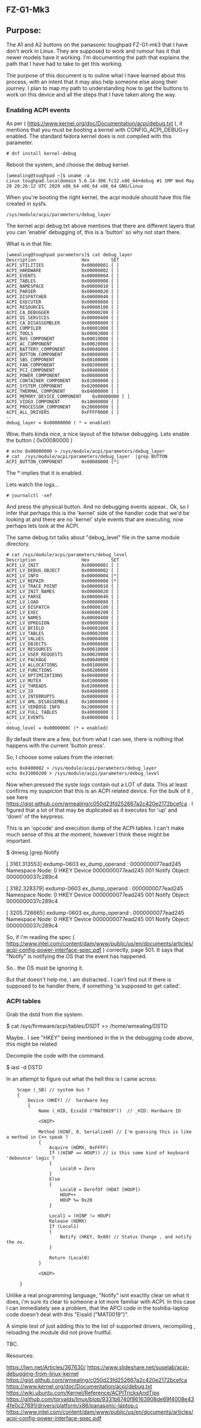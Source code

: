 ## FZ-G1-Mk3

## Purpose:

The A1 and A2 buttons on the panasonic toughpad FZ-G1-mk3 that I have don't work in Linux.  They are supposed to work and 
rumour has it that newer models have it working.  I'm documenting the path that explains the path that I have had to take
to get this working.

The purpose of this document is to ouline what I have learned about this process, with an intent that it may also help
someone else along their journey.  I plan to map my path to understanding how to get the buttons to work on this device and
all the steps that I have taken along the way.

### Enabling ACPI events

As per ( https://www.kernel.org/doc/Documentation/acpi/debug.txt ), it mentions that you must be booting a kernel
with CONFIG_ACPI_DEBUG=y enabled.  The standard fedora kernel does is not compiled with this parameter.

```
# dnf install kernel-debug
```

Reboot the system, and choose the debug kernel.


```
[wmealing@toughpad ~]$ uname -a
Linux toughpad.localdomain 5.6.14-300.fc32.x86_64+debug #1 SMP Wed May 20 20:26:12 UTC 2020 x86_64 x86_64 x86_64 GNU/Linux
```

When you're booting the right kernel, the acpi module should have this file created in sysfs.

```
/sys/module/acpi/parameters/debug_layer 
```

The kernel acpi debug.txt above mentions that there are different layers that you can 'enable' debugging of,
this is a 'button' so why not start there.

What is in that file:

```
[wmealing@toughpad parameters]$ cat debug_layer 
Description              	Hex        SET
ACPI_UTILITIES           	0x00000001 [ ]
ACPI_HARDWARE            	0x00000002 [ ]
ACPI_EVENTS              	0x00000004 [ ]
ACPI_TABLES              	0x00000008 [ ]
ACPI_NAMESPACE           	0x00000010 [ ]
ACPI_PARSER              	0x00000020 [ ]
ACPI_DISPATCHER          	0x00000040 [ ]
ACPI_EXECUTER            	0x00000080 [ ]
ACPI_RESOURCES           	0x00000100 [ ]
ACPI_CA_DEBUGGER         	0x00000200 [ ]
ACPI_OS_SERVICES         	0x00000400 [ ]
ACPI_CA_DISASSEMBLER     	0x00000800 [ ]
ACPI_COMPILER            	0x00001000 [ ]
ACPI_TOOLS               	0x00002000 [ ]
ACPI_BUS_COMPONENT       	0x00010000 [ ]
ACPI_AC_COMPONENT        	0x00020000 [ ]
ACPI_BATTERY_COMPONENT   	0x00040000 [ ]
ACPI_BUTTON_COMPONENT    	0x00080000 [ ]
ACPI_SBS_COMPONENT       	0x00100000 [ ]
ACPI_FAN_COMPONENT       	0x00200000 [ ]
ACPI_PCI_COMPONENT       	0x00400000 [ ]
ACPI_POWER_COMPONENT     	0x00800000 [ ]
ACPI_CONTAINER_COMPONENT 	0x01000000 [ ]
ACPI_SYSTEM_COMPONENT    	0x02000000 [ ]
ACPI_THERMAL_COMPONENT   	0x04000000 [ ]
ACPI_MEMORY_DEVICE_COMPONENT	0x08000000 [ ]
ACPI_VIDEO_COMPONENT     	0x10000000 [ ]
ACPI_PROCESSOR_COMPONENT 	0x20000000 [ ]
ACPI_ALL_DRIVERS         	0xFFFF0000 [ ]
--
debug_layer = 0x00000000 ( * = enabled)

```

Wow, thats kinda nice, a nice layout of the bitwise debugging.  Lets enable the button ( 0x00080000 )

```
# echo 0x00080000 > /sys/module/acpi/parameters/debug_layer 
# cat  /sys/module/acpi/parameters/debug_layer  |grep BUTTON
ACPI_BUTTON_COMPONENT    	0x00080000 [*]
```

The * implies that it is enabled.

Lets watch the logs... 

```
# journalctl -xef

```

And press the physical button. And no debugging events appear..  Ok, so I infer that perhaps this is the 'kernel' side of the handler code that we'd be looking at and there are no 'kernel' style events that are executing, now perhaps lets look at the ACPI.

The same debug.txt talks about "debug_level" file in the same module directory.

```
# cat /sys/module/acpi/parameters/debug_level 
Description              	Hex        SET
ACPI_LV_INIT             	0x00000001 [ ]
ACPI_LV_DEBUG_OBJECT     	0x00000002 [ ]
ACPI_LV_INFO             	0x00000004 [*]
ACPI_LV_REPAIR           	0x00000008 [*]
ACPI_LV_TRACE_POINT      	0x00000010 [ ]
ACPI_LV_INIT_NAMES       	0x00000020 [ ]
ACPI_LV_PARSE            	0x00000040 [ ]
ACPI_LV_LOAD             	0x00000080 [ ]
ACPI_LV_DISPATCH         	0x00000100 [ ]
ACPI_LV_EXEC             	0x00000200 [ ]
ACPI_LV_NAMES            	0x00000400 [ ]
ACPI_LV_OPREGION         	0x00000800 [ ]
ACPI_LV_BFIELD           	0x00001000 [ ]
ACPI_LV_TABLES           	0x00002000 [ ]
ACPI_LV_VALUES           	0x00004000 [ ]
ACPI_LV_OBJECTS          	0x00008000 [ ]
ACPI_LV_RESOURCES        	0x00010000 [ ]
ACPI_LV_USER_REQUESTS    	0x00020000 [ ]
ACPI_LV_PACKAGE          	0x00040000 [ ]
ACPI_LV_ALLOCATIONS      	0x00100000 [ ]
ACPI_LV_FUNCTIONS        	0x00200000 [ ]
ACPI_LV_OPTIMIZATIONS    	0x00400000 [ ]
ACPI_LV_MUTEX            	0x01000000 [ ]
ACPI_LV_THREADS          	0x02000000 [ ]
ACPI_LV_IO               	0x04000000 [ ]
ACPI_LV_INTERRUPTS       	0x08000000 [ ]
ACPI_LV_AML_DISASSEMBLE  	0x10000000 [ ]
ACPI_LV_VERBOSE_INFO     	0x20000000 [ ]
ACPI_LV_FULL_TABLES      	0x40000000 [ ]
ACPI_LV_EVENTS           	0x80000000 [ ]
--
debug_level = 0x0000000C (* = enabled)
```

By default there are a few, but from what I can see, there is nothing that happens with the current 'button press'.

So, I choose some values from the internet:

```
echo 0x8400082 > /sys/module/acpi/parameters/debug_layer
echo 0x31000200 > /sys/module/acpi/parameters/debug_level
```

Now when pressed the syste logs contain out a LOT of data.  This at least confirms my suspicion that this is an ACPI related device.  For the bulk of it , see here https://gist.github.com/wmealing/c050d23fd252667a2c420e2172bcefca .  I figured that a lot of that may be duplicated as it executes for 'up' and 'down' of the keypress.

This is an 'opcode' and execution dump of the ACPI tables.  I can't make much sense of this at the moment, however I think these might be important.

$ dmesg |grep Notify

[ 3161.313553]    exdump-0603 ex_dump_operand       : 0000000077ead245 Namespace Node:  0  HKEY Device       0000000077ead245 001 Notify Object: 0000000037c289c4

[ 3182.328379]    exdump-0603 ex_dump_operand       : 0000000077ead245 Namespace Node:  0  HKEY Device       0000000077ead245 001 Notify Object: 0000000037c289c4

[ 3205.726665]    exdump-0603 ex_dump_operand       : 0000000077ead245 Namespace Node:  0  HKEY Device       0000000077ead245 001 Notify Object: 0000000037c289c4

So, if i'm reading the spec ( https://www.intel.com/content/dam/www/public/us/en/documents/articles/acpi-config-power-interface-spec.pdf ) correctly, page 501.  It says that "Notify" is notifying the OS that the event has happened.

So.. the OS must be ignoring it.

But that doesn't help me, i am distracted.. I can't find out if there is supposed to be handler there, if something 'is supposed to get called'.




### ACPI tables

Grab the dstd from the system.

$ cat /sys/firmware/acpi/tables/DSDT >> /home/wmealing/DSTD

Maybe.. I see "HKEY" being mentioned in the in the debugging code above, this might be related

Decompile the code with the command.

$ iasl -d DSTD

In an attempt to figure out what the hell this is I came across:

```
    Scope (_SB) // system bus ?
    {
        Device (HKEY) //  hardware key
        {
            Name (_HID, EisaId ("MAT0019"))  // _HID: Hardware ID

            <SNIP>
            
            Method (HINF, 0, Serialized) // I'm guessing this is like a method in C++ speak ?
            {
                Acquire (HDMX, 0xFFFF)
                If ((HINP == HOUP)) // is this some kind of keyboard 'debounce' logic ?
                {
                    Local0 = Zero
                }
                Else
                {
                    Local0 = DerefOf (HDAT [HOUP])
                    HOUP++
                    HOUP %= 0x20
                }

                Local1 = (HINP != HOUP)
                Release (HDMX)
                If (Local1)
                {
                    Notify (HKEY, 0x80) // Status Change , and notify the os.
                }

                Return (Local0)
            }
            
            <SNIP>
            
     }
```

Unlike a real programming language, "Notify" isnt exacltly clear on what it does, i'm sure its clear to someone a lot more familiar with ACPI.  In this case I can immediately see a problem, that the APCI code in the toshiba-laptop code doesn't deal with this "EisaId ("MAT0019")". 

A simple test of just adding this to the list of supported drivers, recompiling , reloading the module did not prove fruitful.

TBC.

Resources:

https://lwn.net/Articles/367630/
https://www.slideshare.net/suselab/acpi-debugging-from-linux-kernel
https://gist.github.com/wmealing/c050d23fd252667a2c420e2172bcefca
https://www.kernel.org/doc/Documentation/acpi/debug.txt
https://wiki.ubuntu.com/Kernel/Reference/ACPITricksAndTips
https://github.com/torvalds/linux/blob/9331b6740f86163908de69f4008e434fe0c27691/drivers/platform/x86/panasonic-laptop.c
https://www.intel.com/content/dam/www/public/us/en/documents/articles/acpi-config-power-interface-spec.pdf
